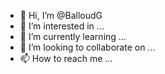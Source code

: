 - 👋 Hi, I’m @BalloudG
- 👀 I’m interested in ...
- 🌱 I’m currently learning ...
- 💞️ I’m looking to collaborate on ...
- 📫 How to reach me ...

<!---
BalloudG/BalloudG is a ✨ special ✨ repository because its `README.md` (this file) appears on your GitHub profile.
You can click the Preview link to take a look at your changes.
--->
